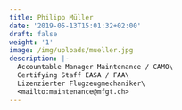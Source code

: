 ```yaml
---
title: Philipp Müller
date: '2019-05-13T15:01:32+02:00'
draft: false
weight: '1'
image: /img/uploads/mueller.jpg
description: |-
  Accountable Manager Maintenance / CAMO\
  Certifying Staff EASA / FAA\
  Lizenzierter Flugzeugmechaniker\
  <mailto:maintenance@mfgt.ch>
---
```


